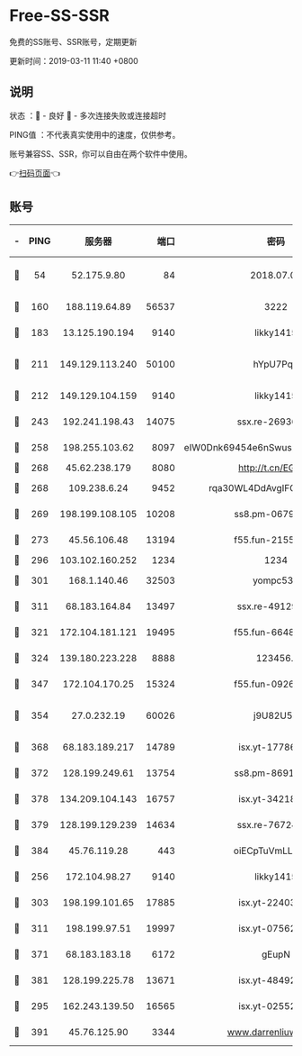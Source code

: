 # Free-SS-SSR

免费的SS账号、SSR账号，定期更新

更新时间：2019-03-11 11:40 +0800

## 说明

状态     ：🙂 - 良好 🙁 - 多次连接失败或连接超时

PING值   ：不代表真实使用中的速度，仅供参考。

账号兼容SS、SSR，你可以自由在两个软件中使用。

👉[扫码页面](https://liesauer.github.io/Free-SS-SSR/)👈

## 账号

|-|PING|服务器|端口|密码|加密方式|区域|
|:----:|:----:|:-----:|-----:|:----:|:----:|:----:|
|🙂|54|52.175.9.80|84|2018.07.07|chacha20-ietf-poly1305|HK|
|🙂|160|188.119.64.89|56537|3222|aes-256-cfb|RU|
|🙂|183|13.125.190.194|9140|likky1415|aes-256-cfb|KR|
|🙂|211|149.129.113.240|50100|hYpU7PqP|chacha20-ietf-poly1305|CN|
|🙂|212|149.129.104.159|9140|likky1415|aes-256-cfb|HK|
|🙂|243|192.241.198.43|14075|ssx.re-26936480|aes-256-cfb|US|
|🙂|258|198.255.103.62|8097|eIW0Dnk69454e6nSwuspv9DmS201tQ0D|aes-256-cfb|US|
|🙂|268|45.62.238.179|8080|http://t.cn/EGJIyrl|rc4-md5|CA|
|🙂|268|109.238.6.24|9452|rqa30WL4DdAvgIFG6Fs3znzTa|aes-256-cfb|FR|
|🙂|269|198.199.108.105|10208|ss8.pm-06792208|aes-256-cfb|US|
|🙂|273|45.56.106.48|13194|f55.fun-21559299|aes-256-cfb|US|
|🙂|296|103.102.160.252|1234|1234|rc4-md5|JP|
|🙂|301|168.1.140.46|32503|yompc535|aes-256-cfb|AU|
|🙂|311|68.183.164.84|13497|ssx.re-49129842|aes-256-cfb|US|
|🙂|321|172.104.181.121|19495|f55.fun-66483220|aes-256-cfb|SG|
|🙂|324|139.180.223.228|8888|123456..|aes-256-cfb|JP|
|🙂|347|172.104.170.25|15324|f55.fun-09264228|aes-256-cfb|SG|
|🙂|354|27.0.232.19|60026|j9U82U53|xchacha20-ietf-poly1305|HK|
|🙂|368|68.183.189.217|14789|isx.yt-17786111|aes-256-cfb|SG|
|🙂|372|128.199.249.61|13754|ss8.pm-86915171|aes-256-cfb|SG|
|🙂|378|134.209.104.143|16757|isx.yt-34218866|aes-256-cfb|SG|
|🙂|379|128.199.129.239|14634|ssx.re-76724350|aes-256-cfb|SG|
|🙂|384|45.76.119.28|443|oiECpTuVmLLxk4Ts|aes-256-cfb|AU|
|🙂|256|172.104.98.27|9140|likky1415|aes-256-cfb|JP|
|🙂|303|198.199.101.65|17885|isx.yt-22403109|aes-256-cfb|US|
|🙂|311|198.199.97.51|19997|isx.yt-07562084|aes-256-cfb|US|
|🙂|371|68.183.183.18|6172|gEupN|aes-256-cfb|SG|
|🙂|381|128.199.225.78|13671|isx.yt-48492968|aes-256-cfb|SG|
|🙁|295|162.243.139.50|16565|isx.yt-02552348|aes-256-cfb|US|
|🙁|391|45.76.125.90|3344|www.darrenliuwei.com|aes-256-cfb|AU|
